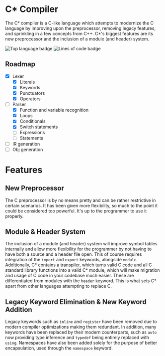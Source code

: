 # C* Compiler

The C* compiler is a C-like language which attempts to modernize the C language by improving upon the preprocessor, removing legacy features, and sprinkling in a few concepts from C++. C*'s biggest features are its new preprocessor and the inclusion of a module (and header) system.

![Top language badge](https://img.shields.io/github/languages/top/Pratixx/csrcompiler?style=plastic&label=C)
![Lines of code badge](https://tokei.rs/b1/github/Pratixx/csrcompiler)

## Roadmap
- [X] Lexer
  - [X] Literals
  - [X] Keywords
  - [X] Punctuators
  - [X] Operators
- [ ] Parser
    - [X] Function and variable recognition
    - [X] Loops
    - [X] Conditionals
    - [X] Switch statements
    - [ ] Expressions
    - [ ] Statements
- [ ] IR generation
- [ ] Obj generation

# Features
## New Preprocessor

The C preprocessor is by no means pretty and can be rather restrictive in certain scenarios. It has been given more flexibility, so much to the point it could be considered too powerful. It's up to the programmer to use it properly.

## Module & Header System

The inclusion of a module (and header) system will improve symbol tables internally and allow more flexibility for the programmer by not having to have both a source and a header file open. This of course requires integration of the `import` and `export` keywords, alongside `module`. Additionally, C* contains a transpiler, which turns valid C code and all C standard library functions into a valid C* module, which will make migration and usage of C code in your codebase much easier. These are differentiated from modules with the `header` keyword. This is what sets C* apart from other languages attempting to replace C.

## Legacy Keyword Elimination & New Keyword Addition

Legacy keywords such as `inline` and `register` have been removed due to modern compiler optimizations making them redundant. In addition, many keywords have been replaced by their modern counterparts, such as `auto` now providing type inference and `typedef` being entirely replaced with `using`. Namespaces have also been added solely for the purpose of better encapsulation, used through the `namespace` keyword.
